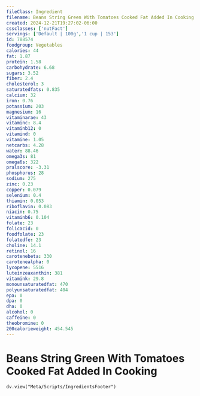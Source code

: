```yaml
---
fileClass: Ingredient
filename: Beans String Green With Tomatoes Cooked Fat Added In Cooking
created: 2024-12-21T19:27:02-06:00
cssclasses: ['nutFact']
servings: ['Default | 100g','1 cup | 153']
id: 788574
foodgroup: Vegetables
calories: 44
fat: 1.87
protein: 1.58
carbohydrate: 6.68
sugars: 3.52
fiber: 2.4
cholesterol: 3
saturatedfats: 0.835
calcium: 32
iron: 0.76
potassium: 203
magnesium: 16
vitaminarae: 43
vitaminc: 8.4
vitaminb12: 0
vitamind: 0
vitamine: 1.05
netcarbs: 4.28
water: 88.46
omega3s: 81
omega6s: 322
pralscore: -3.31
phosphorus: 28
sodium: 275
zinc: 0.23
copper: 0.079
selenium: 0.4
thiamin: 0.053
riboflavin: 0.083
niacin: 0.75
vitaminb6: 0.104
folate: 23
folicacid: 0
foodfolate: 23
folatedfe: 23
choline: 14.1
retinol: 16
carotenebeta: 330
carotenealpha: 0
lycopene: 5516
luteinzeaxanthin: 381
vitamink: 29.8
monounsaturatedfat: 470
polyunsaturatedfat: 404
epa: 0
dpa: 0
dha: 0
alcohol: 0
caffeine: 0
theobromine: 0
200calorieweight: 454.545
---
```


# Beans String Green With Tomatoes Cooked Fat Added In Cooking

```dataviewjs
dv.view("Meta/Scripts/IngredientsFooter")
```